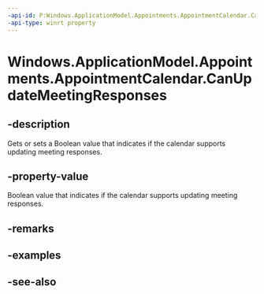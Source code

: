 ```yaml
---
-api-id: P:Windows.ApplicationModel.Appointments.AppointmentCalendar.CanUpdateMeetingResponses
-api-type: winrt property
---
```


<!-- Property syntax
public bool CanUpdateMeetingResponses { get;  set; }
-->

# Windows.ApplicationModel.Appointments.AppointmentCalendar.CanUpdateMeetingResponses

## -description
Gets or sets a Boolean value that indicates if the calendar supports updating meeting responses.

## -property-value
Boolean value that indicates if the calendar supports updating meeting responses.

## -remarks

## -examples

## -see-also
